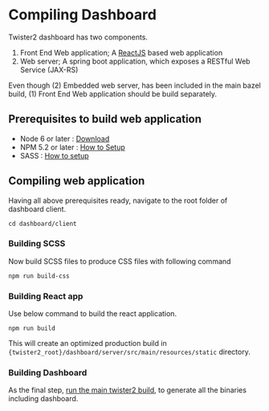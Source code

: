 # Compiling Dashboard

Twister2 dashboard has two components.

1. Front End Web application; A [ReactJS](https://reactjs.org/) based web application
2. Web server; A spring boot application, which exposes a RESTful Web Service (JAX-RS)

Even though (2) Embedded web server, has been included in the main bazel build, (1) Front End Web application should be build separately.

## Prerequisites to build web application

* Node 6 or later : [Download](https://nodejs.org/en/download/)
* NPM 5.2 or later : [How to Setup](https://www.npmjs.com/get-npm)
* SASS : [How to setup](https://sass-lang.com/install)

## Compiling web application

Having all above prerequisites ready, navigate to the root folder of dashboard client.

```cd dashboard/client```

### Building SCSS

Now build SCSS files to produce CSS files with following command

```npm run build-css```

### Building React app

Use below command to build the react application.

```npm run build```

This will create an optimized production build in ```{twister2_root}/dashboard/server/src/main/resources/static``` directory.

### Building Dashboard

As the final step, [run the main twister2 build](./compiling.md), to generate all the binaries including dashboard.
